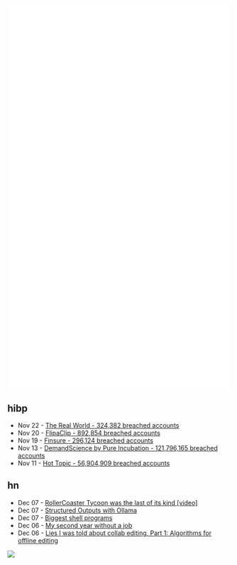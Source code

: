 ![Metrics](https://raw.githubusercontent.com/phixion/phixion/master/metrics.svg)

## hibp

<!--
for https://github.com/phixion/phixion/blob/main/.github/workflows/feeds.yml
-->
<!--START_SECTION:haveibeenpwnd-->
- Nov 22 - [The Real World - 324,382 breached accounts](https://haveibeenpwned.com/PwnedWebsites#TheRealWorld)
- Nov 20 - [FlipaClip - 892,854 breached accounts](https://haveibeenpwned.com/PwnedWebsites#FlipaClip)
- Nov 19 - [Finsure - 296,124 breached accounts](https://haveibeenpwned.com/PwnedWebsites#Finsure)
- Nov 13 - [DemandScience by Pure Incubation - 121,796,165 breached accounts](https://haveibeenpwned.com/PwnedWebsites#DemandScience)
- Nov 11 - [Hot Topic - 56,904,909 breached accounts](https://haveibeenpwned.com/PwnedWebsites#HotTopic)
<!--END_SECTION:haveibeenpwnd-->

## hn

<!--
for https://github.com/phixion/phixion/blob/main/.github/workflows/feeds.yml
-->
<!--START_SECTION:hn-->
- Dec 07 - [RollerCoaster Tycoon was the last of its kind [video]](https://www.youtube.com/watch?v=0JouTsMQsEA)
- Dec 07 - [Structured Outputs with Ollama](https://ollama.com/blog/structured-outputs)
- Dec 07 - [Biggest shell programs](https://github.com/oils-for-unix/oils/wiki/The-Biggest-Shell-Programs-in-the-World)
- Dec 06 - [My second year without a job](https://shilin.ca/my-second-year-without-job/)
- Dec 06 - [Lies I was told about collab editing, Part 1: Algorithms for offline editing](https://www.moment.dev/blog/lies-i-was-told-pt-1)
<!--END_SECTION:hn-->

<!--
for https://yhype.me
-->
![](https://hit.yhype.me/github/profile?user_id=13013670)
